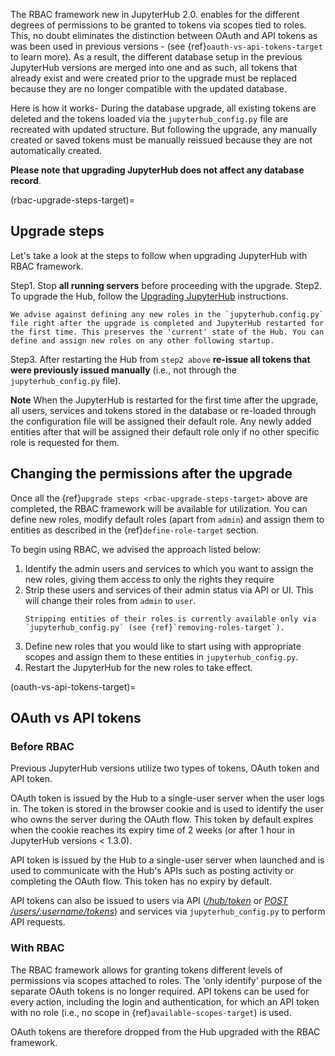 The RBAC framework new in JupyterHub 2.0. enables for the different degrees of permissions to be granted to tokens via scopes tied to roles. This, no doubt eliminates the distinction between OAuth and API tokens as was been used in previous versions - (see {ref}`oauth-vs-api-tokens-target` to learn more). As a result, the different database setup in the previous JupyterHub versions are merged into one and as such, all tokens that already exist and were created prior to the upgrade must be replaced because they are no longer compatible with the updated database.

Here is how it works- During the database upgrade, all existing tokens are deleted and the tokens loaded via the `jupyterhub_config.py` file are recreated with updated structure. But following the upgrade, any manually created or saved tokens must be manually reissued because they are not automatically created.

**Please note that upgrading JupyterHub does not affect any database record**.

(rbac-upgrade-steps-target)=

## Upgrade steps

Let's take a look at the steps to follow when upgrading JupyterHub with RBAC framework.

Step1. Stop **all running servers** before proceeding with the upgrade.
Step2. To upgrade the Hub, follow the [Upgrading JupyterHub](../admin/upgrading.rst) instructions.

```{attention}
We advise against defining any new roles in the `jupyterhub.config.py` file right after the upgrade is completed and JupyterHub restarted for the first time. This preserves the 'current' state of the Hub. You can define and assign new roles on any other following startup.
```

Step3. After restarting the Hub from `step2 above` **re-issue all tokens that were previously issued manually** (i.e., not through the `jupyterhub_config.py` file).

**Note** When the JupyterHub is restarted for the first time after the upgrade, all users, services and tokens stored in the database or re-loaded through the configuration file will be assigned their default role. Any newly added entities after that will be assigned their default role only if no other specific role is requested for them.

## Changing the permissions after the upgrade

Once all the {ref}`upgrade steps <rbac-upgrade-steps-target>` above are completed, the RBAC framework will be available for utilization. You can define new roles, modify default roles (apart from `admin`) and assign them to entities as described in the {ref}`define-role-target` section.

To begin using RBAC, we advised the approach listed below:

1. Identify the admin users and services to which you want to assign the new roles, giving them access to only the rights they require
2. Strip these users and services of their admin status via API or UI. This will change their roles from `admin` to `user`.
   ```{note}
   Stripping entities of their roles is currently available only via `jupyterhub_config.py` (see {ref}`removing-roles-target`).
   ```
3. Define new roles that you would like to start using with appropriate scopes and assign them to these entities in `jupyterhub_config.py`.
4. Restart the JupyterHub for the new roles to take effect.

(oauth-vs-api-tokens-target)=

## OAuth vs API tokens

### Before RBAC

Previous JupyterHub versions utilize two types of tokens, OAuth token and API token.

OAuth token is issued by the Hub to a single-user server when the user logs in. The token is stored in the browser cookie and is used to identify the user who owns the server during the OAuth flow. This token by default expires when the cookie reaches its expiry time of 2 weeks (or after 1 hour in JupyterHub versions < 1.3.0).

API token is issued by the Hub to a single-user server when launched and is used to communicate with the Hub's APIs such as posting activity or completing the OAuth flow. This token has no expiry by default.

API tokens can also be issued to users via API ([_/hub/token_](../reference/urls.md) or [_POST /users/:username/tokens_](../reference/rest-api.rst)) and services via `jupyterhub_config.py` to perform API requests.

### With RBAC

The RBAC framework allows for granting tokens different levels of permissions via scopes attached to roles. The 'only identify' purpose of the separate OAuth tokens is no longer required. API tokens can be used for every action, including the login and authentication, for which an API token with no role (i.e., no scope in {ref}`available-scopes-target`) is used.

OAuth tokens are therefore dropped from the Hub upgraded with the RBAC framework.
